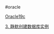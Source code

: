 #oracle

[Oracle19c](../../Oracle%20安装部署/静默安装%20Oracle19c.md)

[3. 静默创建数据库实例](../../Oracle%20安装部署/静默安装%20Oracle19c.md#20231110105237-sn4z038)

‍
